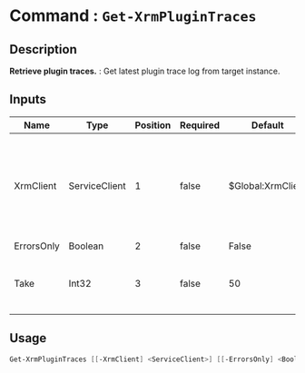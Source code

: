 ﻿# Command : `Get-XrmPluginTraces` 

## Description

**Retrieve plugin traces.** : Get latest plugin trace log from target instance.

## Inputs

Name|Type|Position|Required|Default|Description
----|----|--------|--------|-------|-----------
XrmClient|ServiceClient|1|false|$Global:XrmClient|Xrm connector initialized to target instance. Use latest one by default. (Dataverse ServiceClient)
ErrorsOnly|Boolean|2|false|False|
Take|Int32|3|false|50|Specify number of items to retrieve. (Default : 50)


## Usage

```Powershell 
Get-XrmPluginTraces [[-XrmClient] <ServiceClient>] [[-ErrorsOnly] <Boolean>] [[-Take] <Int32>] [<CommonParameters>]
``` 


